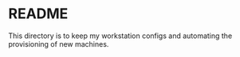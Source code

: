 # README

This directory is to keep my workstation configs and automating the provisioning of new machines.
